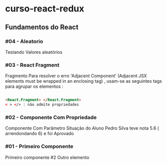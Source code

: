 # curso-react-redux

## Fundamentos do React

### #04 - Aleatorio 

Testando Valores aleatórios

### #03 - React Fragment

Fragmento
Para resolver o erro 'Adjacent Component' (Adjacent JSX elements must be wrapped in an enclosing tag) , usam-se as seguintes tags para agrupar os elementos :
````html

<React.Fragment> </React.Fragment>
< > </> : não admite propriedades

````

### #02 - Componente Com Propriedade

Componente Com Parâmetro
Situação do Aluno
Pedro Silva teve nota 5.6 ( arrendondando 6) e foi Aprovado

### #01 - Primeiro Componente

Primeiro componente #2
Outro elemento